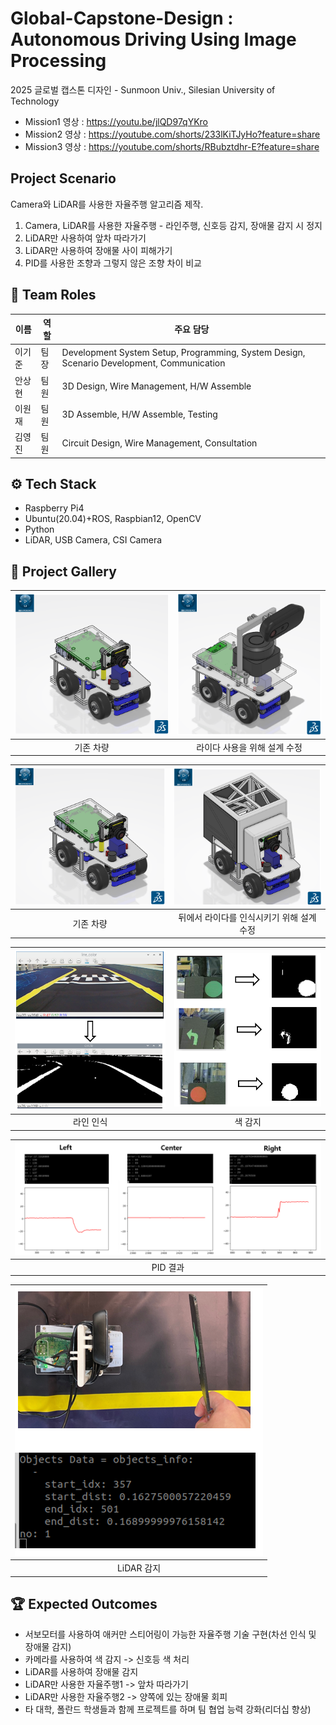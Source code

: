 # Global-Capstone-Design : Autonomous Driving Using Image Processing
2025 글로벌 캡스톤 디자인 - Sunmoon Univ., Silesian University of Technology

- Mission1 영상 : https://youtu.be/jlQD97qYKro
- Mission2 영상 : https://youtube.com/shorts/233lKiTJyHo?feature=share
- Mission3 영상 : https://youtube.com/shorts/RBubztdhr-E?feature=share

## Project Scenario
Camera와 LiDAR를 사용한 자율주행 알고리즘 제작.
1. Camera, LiDAR를 사용한 자율주행 - 라인주행, 신호등 감지, 장애물 감지 시 정지
2. LiDAR만 사용하여 앞차 따라가기
3. LiDAR만 사용하여 장애물 사이 피해가기
4. PID를 사용한 조향과 그렇지 않은 조향 차이 비교

## 👥 Team Roles
| 이름 | 역할 | 주요 담당 |
|------|------|-----------|
| 이기준 | 팀장 | Development System Setup, Programming, System Design, Scenario Development, Communication |
| 안상현 | 팀원 | 3D Design, Wire Management, H/W Assemble |
| 이원재 | 팀원 | 3D Assemble, H/W Assemble, Testing |
| 김영진 | 팀원 | Circuit Design, Wire Management, Consultation |

## ⚙️ Tech Stack
- Raspberry Pi4
- Ubuntu(20.04)+ROS, Raspbian12, OpenCV
- Python
- LiDAR, USB Camera, CSI Camera

## 📸 Project Gallery
| ![기존 차량](https://github.com/KIJUN24/Global-Capstone-Design/blob/master/Pictures%20of%20Project/%EA%B8%B0%EC%A1%B4%20%EC%B0%A8%EB%9F%89%20%EC%84%A4%EA%B3%84.png) |  ![라이다 사용을 위한 설계 수정](https://github.com/KIJUN24/Global-Capstone-Design/blob/master/Pictures%20of%20Project/%EB%9D%BC%EC%9D%B4%EB%8B%A4%20%EC%B0%A8%EB%9F%89%20%EC%84%A4%EA%B3%84.png) |
|:---:|:---:|
| 기존 차량 | 라이다 사용을 위해 설계 수정 |

| ![기존 차량](https://github.com/KIJUN24/Global-Capstone-Design/blob/master/Pictures%20of%20Project/%EA%B8%B0%EC%A1%B4%20%EC%B0%A8%EB%9F%89%20%EC%84%A4%EA%B3%84.png) | ![PID 앞 차량](https://github.com/KIJUN24/Global-Capstone-Design/blob/master/Pictures%20of%20Project/PID%20%EC%95%9E%20%EC%B0%A8%EB%9F%89%20%EC%84%A4%EA%B3%84.png) |
|:---:|:---:|
| 기존 차량 | 뒤에서 라이다를 인식시키기 위해 설계 수정 |

| ![라인 인식](https://github.com/KIJUN24/Global-Capstone-Design/blob/master/Pictures%20of%20Project/%EB%9D%BC%EC%9D%B8%20%EC%9D%B8%EC%8B%9D%20%EC%82%AC%EC%A7%84.png) | ![색 감지](https://github.com/KIJUN24/Global-Capstone-Design/blob/master/Pictures%20of%20Project/%EC%83%89%20%EA%B0%90%EC%A7%80.png) |
|:---:|:---:|
| 라인 인식 | 색 감지 |

| ![PID 결과](https://github.com/KIJUN24/Global-Capstone-Design/blob/master/Pictures%20of%20Project/PID%20%EC%A1%B0%ED%96%A5%20%EA%B2%B0%EA%B3%BC%EA%B0%92.png) |
|:---:|
| PID 결과 |

| ![LiDAR 감지](https://github.com/KIJUN24/Global-Capstone-Design/blob/master/Pictures%20of%20Project/%EB%9D%BC%EC%9D%B4%EB%8B%A4%20%EC%9D%B8%EC%8B%9D.png) |
|:---:|
| LiDAR 감지 |

## 🏆 Expected Outcomes
- 서보모터를 사용하여 애커만 스티어링이 가능한 자율주행 기술 구현(차선 인식 및 장애물 감지)
- 카메라를 사용하여 색 감지 -> 신호등 색 처리
- LiDAR를 사용하여 장애물 감지
- LiDAR만 사용한 자율주행1 -> 앞차 따라가기
- LiDAR만 사용한 자율주행2 -> 양쪽에 있는 장애물 회피
- 타 대학, 폴란드 학생들과 함께 프로젝트를 하며 팀 협업 능력 강화(리더십 향상)
